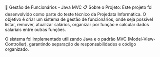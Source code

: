 📌 Gestão de Funcionários - Java MVC
📋 Sobre o Projeto:
Este projeto foi desenvolvido como parte do teste técnico da Projedata Informática.
O objetivo é criar um sistema de gestão de funcionários, onde seja possível listar, remover, atualizar salários, organizar por função e calcular dados salariais entre outras funções.

O sistema foi implementado utilizando Java e o padrão MVC (Model-View-Controller), garantindo separação de responsabilidades e código organizado.
